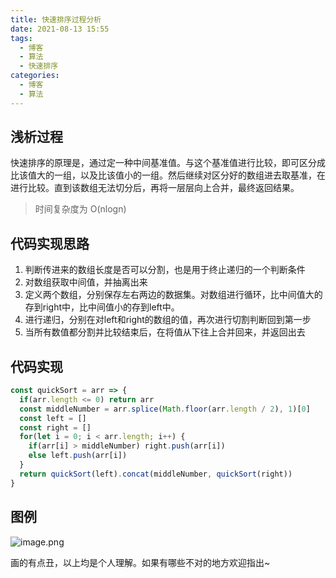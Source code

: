 ```yaml
---
title: 快速排序过程分析
date: 2021-08-13 15:55
tags:
  - 博客
  - 算法
  - 快速排序
categories:
  - 博客
  - 算法
---
```


## 浅析过程

快速排序的原理是，通过定一种中间基准值。与这个基准值进行比较，即可区分成比该值大的一组，以及比该值小的一组。然后继续对区分好的数组进去取基准，在进行比较。直到该数组无法切分后，再将一层层向上合并，最终返回结果。

> 时间复杂度为 O(nlogn)

## 代码实现思路

1. 判断传进来的数组长度是否可以分割，也是用于终止递归的一个判断条件
2. 对数组获取中间值，并抽离出来
3. 定义两个数组，分别保存左右两边的数据集。对数组进行循环，比中间值大的存到right中，比中间值小的存到left中。
4. 进行递归，分别在对left和right的数组的值，再次进行切割判断回到第一步
5. 当所有数值都分割并比较结束后，在将值从下往上合并回来，并返回出去

## 代码实现

```js
const quickSort = arr => {
  if(arr.length <= 0) return arr
  const middleNumber = arr.splice(Math.floor(arr.length / 2), 1)[0]
  const left = []
  const right = []
  for(let i = 0; i < arr.length; i++) {
    if(arr[i] > middleNumber) right.push(arr[i])
    else left.push(arr[i])
  }
  return quickSort(left).concat(middleNumber, quickSort(right))
}
```

## 图例

![image.png](https://p3-juejin.byteimg.com/tos-cn-i-k3u1fbpfcp/5a5a5e2ecc1f498d9ea013b3f998a755~tplv-k3u1fbpfcp-zoom-1.image)

画的有点丑，以上均是个人理解。如果有哪些不对的地方欢迎指出~